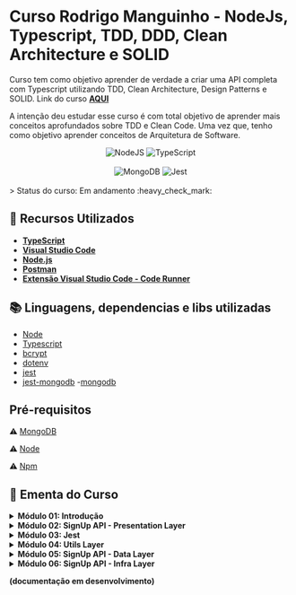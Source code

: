 # Curso Rodrigo Manguinho - NodeJs, Typescript, TDD, DDD, Clean Architecture e SOLID

Curso tem como objetivo aprender de verdade a criar uma API completa com Typescript utilizando 
TDD, 
Clean Architecture, 
Design Patterns 
e SOLID.
Link do curso **[AQUI](https://www.udemy.com/course/tdd-com-mango/)**

A intenção deu estudar esse curso é com total objetivo de aprender mais conceitos aprofundados sobre TDD e Clean Code. Uma vez que, tenho como objetivo aprender conceitos de Arquitetura de Software. 

<div align="center">
 <img alt="NodeJS" src="https://img.shields.io/badge/node.js-%2343853D.svg?style=for-the-badge&logo=node-dot-js&logoColor=white"/>
 <img alt="TypeScript" src="https://img.shields.io/badge/typescript-%23323330.svg?style=for-the-badge&logo=typescript&logoColor=%23F7DF1E"/>
</div>
</br>   
<div align="center">
 <img alt="MongoDB" src ="https://img.shields.io/badge/MongoDB-%234ea94b.svg?style=for-the-badge&logo=mongodb&logoColor=white"/>
  <img alt="Jest" src ="https://img.shields.io/badge/-jest-%23C21325?style=for-the-badge&logo=jest&logoColor=white"/>
</div>

</br> 
> Status do curso: Em andamento :heavy_check_mark: 
</br> 

## 🚀 Recursos Utilizados 

* **[TypeScript](https://www.typescriptlang.org/download)**
* **[Visual Studio Code](https://code.visualstudio.com/?WT.mc_id=javascript-14034-gllemos)**
* **[Node.js](https://nodejs.org/en/)**
* **[Postman](https://www.getpostman.com/)**
* **[Extensão Visual Studio Code - Code Runner](https://marketplace.visualstudio.com/items?itemName=formulahendry.code-runner&WT.mc_id=javascript-14034-gllemos)**

## :books: Linguagens, dependencias e libs utilizadas 

- [Node](https://nodejs.org/en/)
- [Typescript](https://www.typescriptlang.org/)
- [bcrypt](https://www.npmjs.com/package/bcryptjs)
- [dotenv](https://www.npmjs.com/package/dotenv)
- [jest](https://jestjs.io/)
- [jest-mongodb](https://github.com/shelfio/jest-mongodb)
 -[mongodb](https://www.mongodb.com/languages/javascript/mongodb-and-npm-tutorial) 
 
## Pré-requisitos

:warning: [MongoDB](https://www.mongodb.com/)

:warning: [Node](https://nodejs.org/en/download/)

:warning: [Npm](https://www.npmjs.com/)

## 📕 Ementa do Curso

<details><summary><b>Módulo 01: Introdução</b></summary>

- [x] 1.1 - Código Fonte
- [x] 1.2 - Apresentação do Projeto 
- [x] 1.3 - Configurando o Git 
- [x] 1.4 - Configurando as dependências 
- [x] 1.5 - Clean Architecture  

</details>

<details><summary><b>Módulo 02: SignUp API - Presentation
Layer</b></summary>

- [x] 1.6 - Criando o SignUpController e validando
o request
- [x] 1.7 - Criando erros personalizados
- [x] 1.8 - Utilizando Mocks da maneira correta
- [x] 1.9 - Testando exceções e integrando com o EmailValidator
- [x] 1.10 - Integrando com o AddAccount Usecase

</details>

<details><summary><b>Módulo 03: Jest</b></summary>

- [x] 1.11 - Configurando o Jest e criando scripts de testes 

</details>

<details><summary><b>Módulo 04: Utils Layer</b></summary>

- [x] 1.12 - Criando o EmailValidatorAdapter e mockando o validator

</details>

<details><summary><b>Módulo 05: SignUp API - Data Layer</b></summary>

- [x] 1.13 - Criando o DbAddAccount e integrando com o Encrypter
- [x] 1.14 - Integrando com o AddAccountRepository


</details>

<details><summary><b>Módulo 06: SignUp API - Infra Layer</b></summary>

- [x] 1.15 - Criando o BcryptAdapter e mockando o bcrypt
- [x] 1.16 - Configurando MongoDb em memória
- [] 1.17 - Testando o MongoDb


</details>

**(documentação em desenvolvimento)**